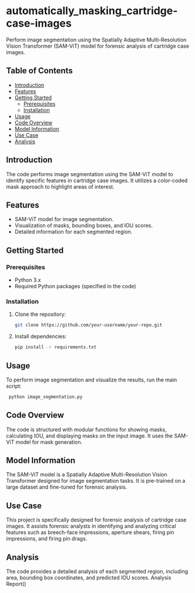 # automatically_masking_cartridge-case-images

Perform image segmentation using the Spatially Adaptive Multi-Resolution Vision Transformer (SAM-ViT) model for forensic analysis of cartridge case images.

## Table of Contents

- [Introduction](#introduction)
- [Features](#features)
- [Getting Started](#getting-started)
  - [Prerequisites](#prerequisites)
  - [Installation](#installation)
- [Usage](#usage)
- [Code Overview](#code-overview)
- [Model Information](#model-information)
- [Use Case](#use-case)
- [Analysis](#analysis)


## Introduction

The code performs image segmentation using the SAM-ViT model to identify specific features in cartridge case images. It utilizes a color-coded mask approach to highlight areas of interest.

## Features

- SAM-ViT model for image segmentation.
- Visualization of masks, bounding boxes, and IOU scores.
- Detailed information for each segmented region.

## Getting Started

### Prerequisites

- Python 3.x
- Required Python packages (specified in the code)

### Installation

1. Clone the repository:

   ```bash
   git clone https://github.com/your-username/your-repo.git

2. Install dependencies:
   
   ```bash
   pip install -r requirements.txt

## Usage
To perform image segmentation and visualize the results, run the main script:

```bash
 python image_segmentation.py
```

## Code Overview
The code is structured with modular functions for showing masks, calculating IOU, and displaying masks on the input image. It uses the SAM-ViT model for mask generation.

## Model Information
The SAM-ViT model is a Spatially Adaptive Multi-Resolution Vision Transformer designed for image segmentation tasks. It is pre-trained on a large dataset and fine-tuned for forensic analysis.

## Use Case
This project is specifically designed for forensic analysis of cartridge case images. It assists forensic analysts in identifying and analyzing critical features such as breech-face impressions, aperture shears, firing pin impressions, and firing pin drags.

## Analysis
The code provides a detailed analysis of each segmented region, including area, bounding box coordinates, and predicted IOU scores. Analysis Report()
